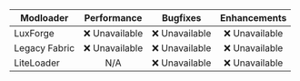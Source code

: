 | Modloader | Performance | Bugfixes | Enhancements |
| --- | :---: | :---: | :---: |
| LuxForge | ❌ Unavailable | ❌ Unavailable | ❌ Unavailable |
| Legacy Fabric | ❌ Unavailable | ❌ Unavailable | ❌ Unavailable |
| LiteLoader | N/A | ❌ Unavailable | ❌ Unavailable |